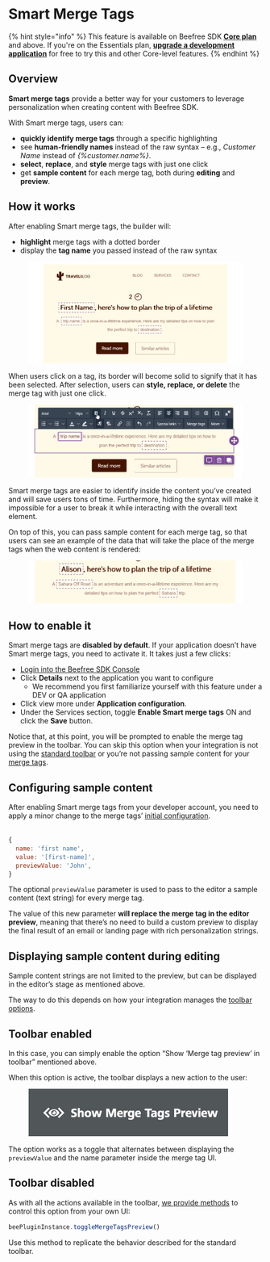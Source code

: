 # Smart Merge Tags

{% hint style="info" %}
This feature is available on Beefree SDK [**Core plan**](https://dam.beefree.io/pluginpricing) and above. If you're on the Essentials plan, [**upgrade a development application**](https://docs.beefree.io/initializing-bee-plugin/#production-vs-development-apps) for free to try this and other Core-level features.
{% endhint %}

## Overview <a href="#overview" id="overview"></a>

**Smart merge tags** provide a better way for your customers to leverage personalization when creating content with Beefree SDK.

With Smart merge tags, users can:

* **quickly identify merge tags** through a specific highlighting
* see **human-friendly names** instead of the raw syntax – e.g., _Customer Name_ instead of _\{%customer.name%\}_.
* **select**, **replace**, and **style** merge tags with just one click
* get **sample content** for each merge tag, both during **editing** and **preview**.

## How it works <a href="#how-it-works" id="how-it-works"></a>

After enabling Smart merge tags, the builder will:

* **highlight** merge tags with a dotted border
* display the **tag name** you passed instead of the raw syntax

<figure><img src="../../.gitbook/assets/Smart-merge-tags-outlined.png" alt=""><figcaption></figcaption></figure>

When users click on a tag, its border will become solid to signify that it has been selected. After selection, users can **style, replace, or delete** the merge tag with just one click.

<figure><img src="../../.gitbook/assets/2smart-merge-tags-styled (1).png" alt=""><figcaption></figcaption></figure>

Smart merge tags are easier to identify inside the content you’ve created and will save users tons of time. Furthermore, hiding the syntax will make it impossible for a user to break it while interacting with the overall text element.

On top of this, you can pass sample content for each merge tag, so that users can see an example of the data that will take the place of the merge tags when the web content is rendered:

<figure><img src="../../.gitbook/assets/3Smart-merge-tags-with-sample-content.png" alt=""><figcaption></figcaption></figure>

## How to enable it <a href="#how-to-enable-it" id="how-to-enable-it"></a>

Smart merge tags are **disabled by default**. If your application doesn’t have Smart merge tags, you need to activate it. It takes just a few clicks:

* [Login into the Beefree SDK Console](https://dam.beefree.io/devmain)
* Click **Details** next to the application you want to configure
  * We recommend you first familiarize yourself with this feature under a DEV or QA application
* Click view more under **Application configuration**.
* Under the Services section, toggle **Enable Smart merge tags** ON and click the **Save** button.

Notice that, at this point, you will be prompted to enable the merge tag preview in the toolbar. You can skip this option when your integration is not using the [standard toolbar](../../server-side-configurations/server-side-options/toolbar-options.md) or you’re not passing sample content for your [merge tags](smart-merge-tags.md).

## Configuring sample content <a href="#configuring-sample-content" id="configuring-sample-content"></a>

After enabling Smart merge tags from your developer account, you need to apply a minor change to the merge tags’ [initial configuration](../../getting-started/readme/installation/configuration-parameters/).

```javascript

{
  name: 'first name',
  value: '[first-name]',
  previewValue: 'John',
}

```

The optional `previewValue` parameter is used to pass to the editor a sample content (text string) for every merge tag.

The value of this new parameter **will replace the merge tag in the editor preview**, meaning that there’s no need to build a custom preview to display the final result of an email or landing page with rich personalization strings.

## Displaying sample content during editing <a href="#displaying-sample-content-during-editing" id="displaying-sample-content-during-editing"></a>

Sample content strings are not limited to the preview, but can be displayed in the editor’s stage as mentioned above.

The way to do this depends on how your integration manages the [toolbar options](../../server-side-configurations/server-side-options/toolbar-options.md).

## **Toolbar enabled**

In this case, you can simply enable the option “Show ‘Merge tag preview’ in toolbar” mentioned above.

When this option is active, the toolbar displays a new action to the user:

<figure><img src="../../.gitbook/assets/4smart-merge-tags-toolbar.png" alt=""><figcaption></figcaption></figure>

The option works as a toggle that alternates between displaying the `previewValue` and the name parameter inside the merge tag UI.

## **Toolbar disabled**

As with all the actions available in the toolbar, [we provide methods](../../getting-started/readme/installation/methods-and-events.md) to control this option from your own UI:

```javascript
beePluginInstance.toggleMergeTagsPreview()
```

Use this method to replicate the behavior described for the standard toolbar.

